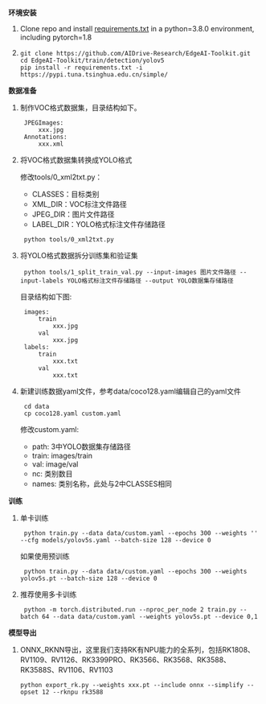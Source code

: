 **环境安装**

1. Clone repo and install [requirements.txt](requirements.txt) in a python=3.8.0 environment, including pytorch=1.8

2. ```
   git clone https://github.com/AIDrive-Research/EdgeAI-Toolkit.git
   cd EdgeAI-Toolkit/train/detection/yolov5
   pip install -r requirements.txt -i https://pypi.tuna.tsinghua.edu.cn/simple/
   ```

**数据准备**

1. 制作VOC格式数据集，目录结构如下。

   ```
    JPEGImages:
    	xxx.jpg
    Annotations:
    	xxx.xml
   ```

2. 将VOC格式数据集转换成YOLO格式

   修改tools/0_xml2txt.py：

   - CLASSES：目标类别
   - XML_DIR：VOC标注文件路径
   - JPEG_DIR：图片文件路径
   - LABEL_DIR：YOLO格式标注文件存储路径

   ```
    python tools/0_xml2txt.py
   ```

3. 将YOLO格式数据拆分训练集和验证集

   ```
    python tools/1_split_train_val.py --input-images 图片文件路径 --input-labels YOLO格式标注文件存储路径 --output YOLO数据集存储路径
   ```

   目录结构如下图:

   ```
    images:
    	train
    		xxx.jpg
    	val
    		xxx.jpg
    labels:
    	train
    		xxx.txt
    	val
    		xxx.txt	
   ```

4. 新建训练数据yaml文件，参考data/coco128.yaml编辑自己的yaml文件

   ```
    cd data
    cp coco128.yaml custom.yaml
   ```

   修改custom.yaml:

   - path: 3中YOLO数据集存储路径
   - train: images/train
   - val: image/val
   - nc: 类别数目
   - names: 类别名称，此处与2中CLASSES相同

**训练**

1. 单卡训练

   ```
    python train.py --data data/custom.yaml --epochs 300 --weights '' --cfg models/yolov5s.yaml --batch-size 128 --device 0
   ```

   如果使用预训练

   ```
    python train.py --data data/custom.yaml --epochs 300 --weights yolov5s.pt --batch-size 128 --device 0
   ```

2. 推荐使用多卡训练

   ```
    python -m torch.distributed.run --nproc_per_node 2 train.py --batch 64 --data data/custom.yaml --weights yolov5s.pt --device 0,1
   ```

**模型导出**

   1. ONNX_RKNN导出，这里我们支持RK有NPU能力的全系列，包括RK1808、RV1109、RV1126、RK3399PRO、RK3566、RK3568、RK3588、RK3588S、RV1106、RV1103

      ```
      python export_rk.py --weights xxx.pt --include onnx --simplify --opset 12 --rknpu rk3588
      ```